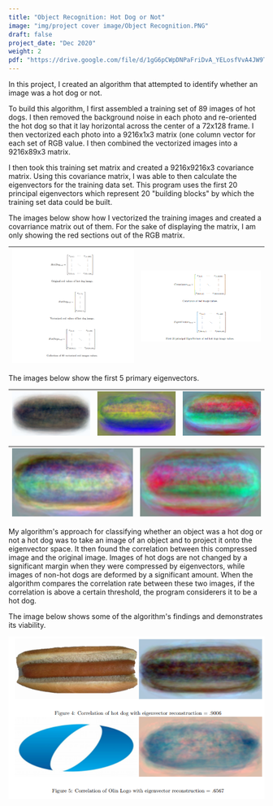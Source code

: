 ```yaml
---
title: "Object Recognition: Hot Dog or Not"
image: "img/project cover image/Object Recognition.PNG"
draft: false
project_date: "Dec 2020"
weight: 2
pdf: "https://drive.google.com/file/d/1gG6pCWpDNPaFriDvA_YELosfVvA4JW9T/preview"
---
```


In this project, I created an algorithm that attempted to identify whether an image was a hot dog or not. 

To build this algorithm, I first assembled a training set of 89 images of hot dogs. I then removed the background noise in each photo and re-oriented the hot dog so that it lay horizontal across the center of a 72x128 frame. I then vectorized each photo into a 9216x1x3 matrix (one column vector for each set of RGB value. I then combined the vectorized images into a 9216x89x3 matrix. 

I then took this training set matrix and created a 9216x9216x3 covariance matrix. Using this covariance matrix, I was able to then calculate the eigenvectors for the training data set. This program uses the first 20 principal eigenvectors which represent 20 "building blocks" by which the training set data could be built.

The images below show how I vectorized the training images and created a covarriance matrix out of them. For the sake of displaying the matrix, I am only showing the red sections out of the RGB matrix.

|!["Image Vectorization"](./img/photo%20matrix.PNG)|!["Eigenvector Array"](./img/eigen%20matrix.PNG)|
|:-:|:-:|

The images below show the first 5 primary eigenvectors.

|!["Eigen Vector 1"](./img/eigendog1.png)|!["Eigen Vector 2"](./img/eigendog2.png)|!["Eigen Vector 3"](./img/eigendog3.png)|
|:-:|:-:|:-:|

|!["Eigen Vector 4"](./img/eigendog4.png)|!["Eigen Vector 5"](./img/eigendog5.png)|
|:-:|:-:|


My algorithm's approach for classifying whether an object was a hot dog or not a hot dog was to take an image of an object and to project it onto the eigenvector space. It then found the correlation between this compressed image and the original image. Images of hot dogs are not changed by a significant margin when they were compressed by eigenvectors, while images of non-hot dogs are deformed by a significant amount.
When the algorithm compares the correlation rate between these two images, if the correlation is above a certain threshold, the program considerers it to be a hot dog.

The image below shows some of the algorithm's findings and demonstrates its viability.

!["Results](./img/conclusion.PNG)